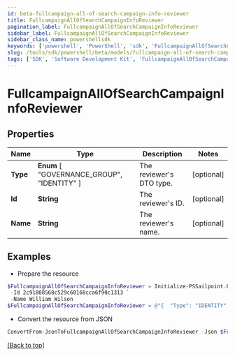```yaml
---
id: beta-fullcampaign-all-of-search-campaign-info-reviewer
title: FullcampaignAllOfSearchCampaignInfoReviewer
pagination_label: FullcampaignAllOfSearchCampaignInfoReviewer
sidebar_label: FullcampaignAllOfSearchCampaignInfoReviewer
sidebar_class_name: powershellsdk
keywords: ['powershell', 'PowerShell', 'sdk', 'FullcampaignAllOfSearchCampaignInfoReviewer', 'BetaFullcampaignAllOfSearchCampaignInfoReviewer'] 
slug: /tools/sdk/powershell/beta/models/fullcampaign-all-of-search-campaign-info-reviewer
tags: ['SDK', 'Software Development Kit', 'FullcampaignAllOfSearchCampaignInfoReviewer', 'BetaFullcampaignAllOfSearchCampaignInfoReviewer']
---
```



# FullcampaignAllOfSearchCampaignInfoReviewer

## Properties

Name | Type | Description | Notes
------------ | ------------- | ------------- | -------------
**Type** |  **Enum** [  "GOVERNANCE_GROUP",    "IDENTITY" ] | The reviewer's DTO type. | [optional] 
**Id** | **String** | The reviewer's ID. | [optional] 
**Name** | **String** | The reviewer's name. | [optional] 

## Examples

- Prepare the resource
```powershell
$FullcampaignAllOfSearchCampaignInfoReviewer = Initialize-PSSailpoint.BetaFullcampaignAllOfSearchCampaignInfoReviewer  -Type IDENTITY `
 -Id 2c91808568c529c60168cca6f90c1313 `
 -Name William Wilson
$FullcampaignAllOfSearchCampaignInfoReviewer = @"{  "Type": "IDENTITY", "Id": "2c91808568c529c60168cca6f90c1313", "Name": "William Wilson" }"@
```

- Convert the resource from JSON
```powershell
ConvertFrom-JsonToFullcampaignAllOfSearchCampaignInfoReviewer -Json $FullcampaignAllOfSearchCampaignInfoReviewer
```


[[Back to top]](#) 

